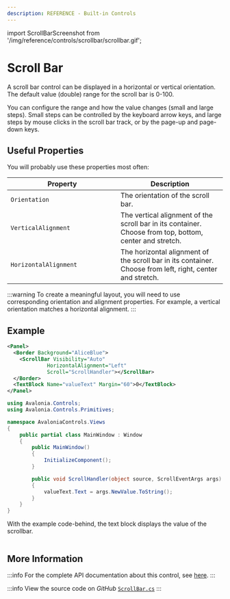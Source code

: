 ```yaml
---
description: REFERENCE - Built-in Controls
---
```


import ScrollBarScreenshot from '/img/reference/controls/scrollbar/scrollbar.gif';

# Scroll Bar

A scroll bar control can be displayed in a horizontal or vertical orientation. The default value (double) range for the scroll bar is 0-100.

You can configure the range and how the value changes (small and large steps). Small steps can be controlled by the keyboard arrow keys, and large steps by mouse clicks in the scroll bar track, or by the page-up and page-down keys.

## Useful Properties

You will probably use these properties most often:

<table><thead><tr><th width="241">Property</th><th>Description</th></tr></thead><tbody><tr><td><code>Orientation</code></td><td>The orientation of the scroll bar.</td></tr><tr><td><code>VerticalAlignment</code></td><td>The vertical alignment of the scroll bar in its container. Choose from top, bottom, center and stretch.</td></tr><tr><td><code>HorizontalAlignment</code></td><td>The horizontal alignment of the scroll bar in its container. Choose from left, right, center and stretch.</td></tr></tbody></table>

:::warning
To create a meaningful layout, you will need to use corresponding orientation and alignment properties. For example, a vertical orientation matches a horizontal alignment.
:::

## Example

```xml
<Panel>
  <Border Background="AliceBlue">
    <ScrollBar Visibility="Auto" 
             HorizontalAlignment="Left" 
             Scroll="ScrollHandler"></ScrollBar>
  </Border>
  <TextBlock Name="valueText" Margin="60">0</TextBlock>
</Panel>
```

```csharp title='C#'
using Avalonia.Controls;
using Avalonia.Controls.Primitives;

namespace AvaloniaControls.Views
{
    public partial class MainWindow : Window
    {
        public MainWindow()
        {
            InitializeComponent();
        }

        public void ScrollHandler(object source, ScrollEventArgs args)
        {
            valueText.Text = args.NewValue.ToString();
        }
    }
}
```

With the example code-behind, the text block displays the value of the scrollbar.

<img src={ScrollBarScreenshot} alt="" />

## More Information

:::info
For the complete API documentation about this control, see [here](http://reference.avaloniaui.net/api/Avalonia.Controls.Primitives/ScrollBar/).
:::

:::info
View the source code on _GitHub_ [`ScrollBar.cs`](https://github.com/AvaloniaUI/Avalonia/blob/master/src/Avalonia.Controls/Primitives/ScrollBar.cs)
:::
